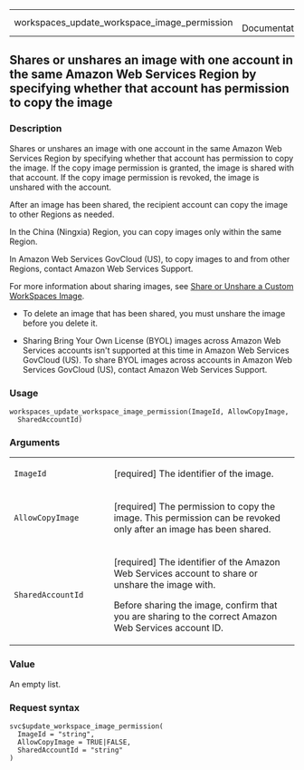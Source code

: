 <table style="width: 100%;">
<tbody>
<tr class="odd">
<td>workspaces_update_workspace_image_permission</td>
<td style="text-align: right;">R Documentation</td>
</tr>
</tbody>
</table>

## Shares or unshares an image with one account in the same Amazon Web Services Region by specifying whether that account has permission to copy the image

### Description

Shares or unshares an image with one account in the same Amazon Web
Services Region by specifying whether that account has permission to
copy the image. If the copy image permission is granted, the image is
shared with that account. If the copy image permission is revoked, the
image is unshared with the account.

After an image has been shared, the recipient account can copy the image
to other Regions as needed.

In the China (Ningxia) Region, you can copy images only within the same
Region.

In Amazon Web Services GovCloud (US), to copy images to and from other
Regions, contact Amazon Web Services Support.

For more information about sharing images, see [Share or Unshare a
Custom WorkSpaces
Image](https://docs.aws.amazon.com/workspaces/latest/adminguide/share-custom-image.html).

-   To delete an image that has been shared, you must unshare the image
    before you delete it.

-   Sharing Bring Your Own License (BYOL) images across Amazon Web
    Services accounts isn't supported at this time in Amazon Web
    Services GovCloud (US). To share BYOL images across accounts in
    Amazon Web Services GovCloud (US), contact Amazon Web Services
    Support.

### Usage

    workspaces_update_workspace_image_permission(ImageId, AllowCopyImage,
      SharedAccountId)

### Arguments

<table>
<colgroup>
<col style="width: 35%" />
<col style="width: 65%" />
</colgroup>
<tbody>
<tr class="odd">
<td><code
id="workspaces_update_workspace_image_permission_:_ImageId">ImageId</code></td>
<td><p>[required] The identifier of the image.</p></td>
</tr>
<tr class="even">
<td><code
id="workspaces_update_workspace_image_permission_:_AllowCopyImage">AllowCopyImage</code></td>
<td><p>[required] The permission to copy the image. This permission can
be revoked only after an image has been shared.</p></td>
</tr>
<tr class="odd">
<td><code
id="workspaces_update_workspace_image_permission_:_SharedAccountId">SharedAccountId</code></td>
<td><p>[required] The identifier of the Amazon Web Services account to
share or unshare the image with.</p>
<p>Before sharing the image, confirm that you are sharing to the correct
Amazon Web Services account ID.</p></td>
</tr>
</tbody>
</table>

### Value

An empty list.

### Request syntax

    svc$update_workspace_image_permission(
      ImageId = "string",
      AllowCopyImage = TRUE|FALSE,
      SharedAccountId = "string"
    )
